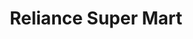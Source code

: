 ---
title: "Reliance Super Mart"
url: /visakhapatnam-outskirts/reliance-super-mart/
shop: Einkaufszentrum
---